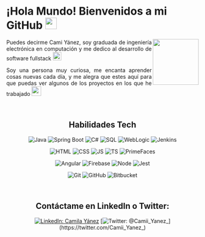# ¡Hola Mundo! Bienvenidos a mi GitHub <img src="https://simpleicons.org/icons/github.svg" width="30">

<img align='right' src="https://i.pinimg.com/originals/f2/ce/c9/f2cec98f06e8f66ff0bcfb2ffdb413eb.jpg" width="120">

<p style="text-align: justify">Puedes decirme Cami Yánez, soy graduada de ingeniería electrónica en computación y me dedico al desarrollo de software fullstack <img src="https://img.icons8.com/nolan/64/like.png"/ width=22></p>
<p style="text-align: justify">Soy una persona muy curiosa, me encanta aprender cosas nuevas cada día, y me alegra que estes aquí para que puedas ver algunos de los proyectos en los que he trabajado <img src="https://img.icons8.com/nolan/64/christmas-star.png" width=25/></p>

<div align="center">
  
<br>  
  
## Habilidades Tech

![Java](https://img.shields.io/badge/Java--yellow?style=social&logo=java)
![Spring Boot](https://img.shields.io/badge/Spring%20Boot--yellow?style=social&logo=Spring)
![C#](https://img.shields.io/badge/C%23--yellow?style=social&logo=C%23)
![SQL](https://img.shields.io/badge/SQL--yellow?style=social&logo=MySQL)
![WebLogic](https://img.shields.io/badge/WebLogic--yellow?style=social&logo=oracle)
![Jenkins](https://img.shields.io/badge/Jenkins--yellow?style=social&logo=jenkins)


![HTML](https://img.shields.io/badge/html--yellow?style=social&logo=HTML5)
![CSS](https://img.shields.io/badge/css--yellow?style=social&logo=CSS3)
![JS](https://img.shields.io/badge/JavaScript--yellow?style=social&logo=JavaScript)
![TS](https://img.shields.io/badge/TypeScript--yellow?style=social&logo=TypeScript)
![PrimeFaces](https://img.shields.io/badge/PrimeFaces--yellow?style=social&logo=primefaces)


![Angular](https://img.shields.io/badge/Angular--yellow?style=social&logo=Angular)
![Firebase](https://img.shields.io/badge/Firebase--yellow?style=social&logo=Firebase)
![Node](https://img.shields.io/badge/Node--yellow?style=social&logo=Node.js)
![Jest](https://img.shields.io/badge/Jest--yellow?style=social&logo=Jest)

![Git](https://img.shields.io/badge/Git--yellow?style=social&logo=Git)
![GitHub](https://img.shields.io/badge/GitHub--yellow?style=social&logo=GitHub)
![Bitbucket](https://img.shields.io/badge/Bitbucket--yellow?style=social&logo=Bitbucket)


<br>

## Contáctame en LinkedIn o Twitter: 
  
  [![LinkedIn: Camila Yánez](https://img.shields.io/badge/LinkedIn--886CE4?style=for-the-badge&logo=LinkedIn&link=http:www.linkedin.com/in/camila-y%C3%A1nez)](https://www.linkedin.com/in/camila-y%C3%A1nez/)
  [![Twitter: @Camii_Yanez_](https://img.shields.io/badge/Twitter--886CE4?style=for-the-badge&logo=twitter&link=https://twitter.com/Camii_Yanez_)](https://twitter.com/Camii_Yanez_)

</div>
